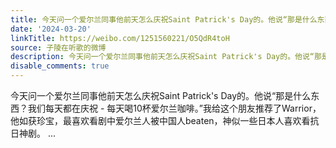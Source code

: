 ```yaml
---
title: 今天问一个爱尔兰同事他前天怎么庆祝Saint Patrick's Day的。他说“那是什么东西？我们每天都在庆祝 - 每天喝10杯爱尔兰咖啡。”我给这个朋友推荐了Warrior，他...
date: '2024-03-20'
linkTitle: https://weibo.com/1251560221/O5QdR4toH
source: 子陵在听歌的微博
description: 今天问一个爱尔兰同事他前天怎么庆祝Saint Patrick's Day的。他说“那是什么东西？我们每天都在庆祝 - 每天喝10杯爱尔兰咖啡。”我给这个朋友推荐了Warrior，他如获珍宝，最喜欢看剧中爱尔兰人被中国人beaten，神似一些日本人喜欢看抗日神剧。  ...
disable_comments: true
---
```

今天问一个爱尔兰同事他前天怎么庆祝Saint Patrick's Day的。他说“那是什么东西？我们每天都在庆祝 - 每天喝10杯爱尔兰咖啡。”我给这个朋友推荐了Warrior，他如获珍宝，最喜欢看剧中爱尔兰人被中国人beaten，神似一些日本人喜欢看抗日神剧。  ...